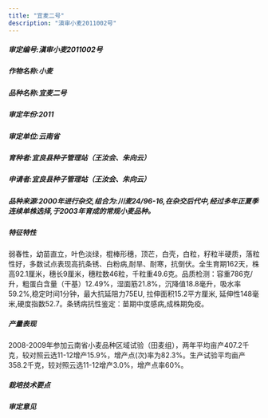 ```yaml
---
title: "宜麦二号"
description: "滇审小麦2011002号"
---
```

##### 审定编号:滇审小麦2011002号

##### 作物名称:小麦

##### 品种名称:宜麦二号

##### 审定年份:2011

##### 审定单位:云南省

##### 育种者:宜良县种子管理站（王汝会、朱向云）

##### 申请者:宜良县种子管理站（王汝会、朱向云）

##### 品种来源:2000年进行杂交,组合为:川麦24/96-16,在杂交后代中,经过多年正夏季连续单株选择,于2003年育成的常规小麦品种。

##### 特征特性
弱春性，幼苗直立，叶色淡绿，棍棒形穗，顶芒，白壳，白粒，籽粒半硬质，落粒性好，多数试点表现高抗条锈、白粉病,耐旱、耐寒，抗倒伏。全生育期162天，株高92.1厘米，穗长9厘米，穗粒数46粒，千粒重49.6克。品质检测：容重786克/升，粗蛋白含量（干基）12.49%，湿面筋21.8%，沉降值18.8毫升，吸水率59.2%,稳定时间1分钟，最大抗延阻力75EU, 拉伸面积15.2平方厘米, 延伸性148毫米,硬度指数52.7。条锈病抗性鉴定：苗期中度感病,成株期免疫。

##### 产量表现
2008-2009年参加云南省小麦品种区域试验（田麦组），两年平均亩产407.2千克，较对照云选11-12增产15.9%，增产点(次)率为82.3%。生产试验平均亩产358.2千克，较对照云选11-12增产3.0%，增产点率60%。

##### 栽培技术要点


##### 审定意见

